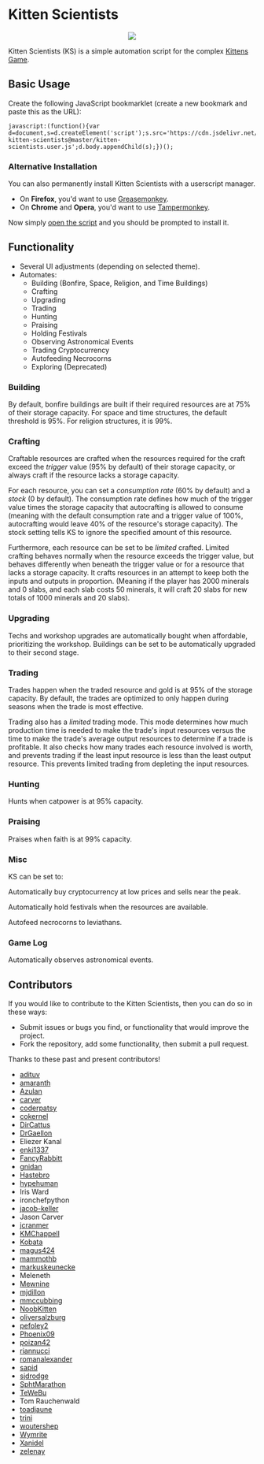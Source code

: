 # Kitten Scientists

<p align="center"><img src="https://i.imgur.com/AWHGIGH.jpg" /></p>

Kitten Scientists (KS) is a simple automation script for the complex [Kittens Game](http://bloodrizer.ru/games/kittens/).

## Basic Usage

Create the following JavaScript bookmarklet (create a new bookmark and paste this as the URL):

    javascript:(function(){var d=document,s=d.createElement('script');s.src='https://cdn.jsdelivr.net/gh/cameroncondry/cbc-kitten-scientists@master/kitten-scientists.user.js';d.body.appendChild(s);})();

### Alternative Installation

You can also permanently install Kitten Scientists with a userscript manager.

- On **Firefox**, you'd want to use [Greasemonkey](https://addons.mozilla.org/en-US/firefox/addon/greasemonkey/).
- On **Chrome** and **Opera**, you'd want to use [Tampermonkey](https://chrome.google.com/webstore/detail/tampermonkey/dhdgffkkebhmkfjojejmpbldmpobfkfo).

Now simply [open the script](https://raw.githubusercontent.com/cameroncondry/cbc-kitten-scientists/master/kitten-scientists.user.js) and you should be prompted to install it. 

## Functionality

- Several UI adjustments (depending on selected theme).
- Automates:
    - Building (Bonfire, Space, Religion, and Time Buildings)
    - Crafting
    - Upgrading
    - Trading
    - Hunting
    - Praising
    - Holding Festivals
    - Observing Astronomical Events
    - Trading Cryptocurrency
    - Autofeeding Necrocorns
    - Exploring (Deprecated)

### Building

By default, bonfire buildings are built if their required resources are at 75% of their storage capacity. For space and time structures, the default threshold is 95%. For religion structures, it is 99%.

### Crafting

Craftable resources are crafted when the resources required for the craft exceed the *trigger* value (95% by default) of their storage capacity, or always craft if the resource lacks a storage capacity.

For each resource, you can set a *consumption rate* (60% by default) and a *stock* (0 by default). The consumption rate defines how much of the trigger value times the storage capacity that autocrafting is allowed to consume (meaning with the default consumption rate and a trigger value of 100%, autocrafting would leave 40% of the resource's storage capacity). The stock setting tells KS to ignore the specified amount of this resource.

Furthermore, each resource can be set to be *limited* crafted. Limited crafting behaves normally when the resource exceeds the trigger value, but behaves differently when beneath the trigger value or for a resource that lacks a storage capacity. It crafts resources in an attempt to keep both the inputs and outputs in proportion. (Meaning if the player has 2000 minerals and 0 slabs, and each slab costs 50 minerals, it will craft 20 slabs for new totals of 1000 minerals and 20 slabs).

### Upgrading

Techs and workshop upgrades are automatically bought when affordable, prioritizing the workshop. Buildings can be set to be automatically upgraded to their second stage.

### Trading

Trades happen when the traded resource and gold is at 95% of the storage capacity. By default, the trades are optimized to only happen during seasons when the trade is most effective.

Trading also has a *limited* trading mode. This mode determines how much production time is needed to make the trade's input resources versus the time to make the trade's average output resources to determine if a trade is profitable. It also checks how many trades each resource involved is worth, and prevents trading if the least input resource is less than the least output resource. This prevents limited trading from depleting the input resources.

### Hunting

Hunts when catpower is at 95% capacity.

### Praising

Praises when faith is at 99% capacity.

### Misc
KS can be set to:

Automatically buy cryptocurrency at low prices and sells near the peak.

Automatically hold festivals when the resources are available.

Autofeed necrocorns to leviathans.

### Game Log

Automatically observes astronomical events.

## Contributors

If you would like to contribute to the Kitten Scientists, then you can do so in these ways:

- Submit issues or bugs you find, or functionality that would improve the project.
- Fork the repository, add some functionality, then submit a pull request.

Thanks to these past and present contributors!

- [adituv](https://github.com/adituv)
- [amaranth](https://github.com/amaranth)
- [Azulan](https://www.reddit.com/user/Azulan)
- [carver](https://github.com/carver)
- [coderpatsy](https://github.com/coderpatsy)
- [cokernel](https://github.com/cokernel)
- [DirCattus](https://www.reddit.com/user/DirCattus)
- [DrGaellon](https://github.com/DrGaellon)
- Eliezer Kanal
- [enki1337](https://github.com/enki1337)
- [FancyRabbitt](https://www.reddit.com/user/FancyRabbitt)
- [gnidan](https://github.com/gnidan)
- [Hastebro](https://github.com/Hastebro)
- [hypehuman](https://github.com/hypehuman)
- Iris Ward
- ironchefpython
- [jacob-keller](https://github.com/jacob-keller)
- Jason Carver
- [jcranmer](https://github.com/jcranmer)
- [KMChappell](https://github.com/KMChappell)
- [Kobata](https://github.com/Kobata)
- [magus424](https://github.com/magus424)
- [mammothb](https://github.com/mammothb)
- [markuskeunecke](https://github.com/markuskeunecke)
- Meleneth
- [Mewnine](https://www.reddit.com/user/Mewnine)
- [mjdillon](https://github.com/mjdillon)
- [mmccubbing](https://github.com/mmccubbing)
- [NoobKitten](https://github.com/NoobKitten)
- [oliversalzburg](https://github.com/oliversalzburg)
- [pefoley2](https://www.reddit.com/user/pefoley2)
- [Phoenix09](https://github.com/Phoenix09)
- [poizan42](https://github.com/poizan42)
- [riannucci](https://github.com/riannucci)
- [romanalexander](https://github.com/romanalexander)
- [sapid](https://github.com/sapid)
- [sjdrodge](https://github.com/sjdrodge)
- [SphtMarathon](https://www.reddit.com/user/SphtMarathon)
- [TeWeBu](https://github.com/TeWeBu)
- Tom Rauchenwald
- [toadjaune](https://github.com/toadjaune)
- [trini](https://github.com/trini)
- [woutershep](https://github.com/woutershep)
- [Wymrite](https://github.com/Wymrite)
- [Xanidel](https://github.com/Xanidel)
- [zelenay](https://github.com/zelenay)

